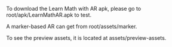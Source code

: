 ﻿To download the Learn Math with AR apk, please go to root/apk/LearnMathAR.apk to test.

A marker-based AR can get from root/assets/marker.

To see the preview assets, it is located at assets/preview-assets.